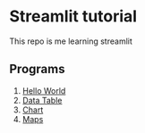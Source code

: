 # Streamlit tutorial

This repo is me learning streamlit 

## Programs 

1. [Hello World](hello_world/app.py)
2. [Data Table](data_table/app.py)
3. [Chart](charts/app.py)
4. [Maps](maps/app.py)

